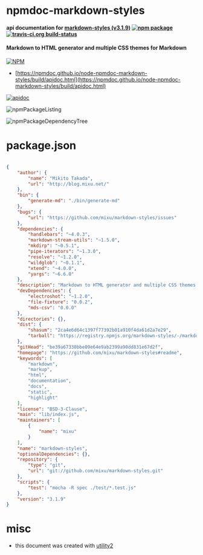 # npmdoc-markdown-styles

#### api documentation for  [markdown-styles (v3.1.9)](https://github.com/mixu/markdown-styles#readme)  [![npm package](https://img.shields.io/npm/v/npmdoc-markdown-styles.svg?style=flat-square)](https://www.npmjs.org/package/npmdoc-markdown-styles) [![travis-ci.org build-status](https://api.travis-ci.org/npmdoc/node-npmdoc-markdown-styles.svg)](https://travis-ci.org/npmdoc/node-npmdoc-markdown-styles)

#### Markdown to HTML generator and multiple CSS themes for Markdown

[![NPM](https://nodei.co/npm/markdown-styles.png?downloads=true&downloadRank=true&stars=true)](https://www.npmjs.com/package/markdown-styles)

- [https://npmdoc.github.io/node-npmdoc-markdown-styles/build/apidoc.html](https://npmdoc.github.io/node-npmdoc-markdown-styles/build/apidoc.html)

[![apidoc](https://npmdoc.github.io/node-npmdoc-markdown-styles/build/screenCapture.buildCi.browser.%252Ftmp%252Fbuild%252Fapidoc.html.png)](https://npmdoc.github.io/node-npmdoc-markdown-styles/build/apidoc.html)

![npmPackageListing](https://npmdoc.github.io/node-npmdoc-markdown-styles/build/screenCapture.npmPackageListing.svg)

![npmPackageDependencyTree](https://npmdoc.github.io/node-npmdoc-markdown-styles/build/screenCapture.npmPackageDependencyTree.svg)



# package.json

```json

{
    "author": {
        "name": "Mikito Takada",
        "url": "http://blog.mixu.net/"
    },
    "bin": {
        "generate-md": "./bin/generate-md"
    },
    "bugs": {
        "url": "https://github.com/mixu/markdown-styles/issues"
    },
    "dependencies": {
        "handlebars": "~4.0.3",
        "markdown-stream-utils": "~1.5.0",
        "mkdirp": "~0.5.1",
        "pipe-iterators": "~1.3.0",
        "resolve": "~1.2.0",
        "wildglob": "~0.1.1",
        "xtend": "~4.0.0",
        "yargs": "~6.6.0"
    },
    "description": "Markdown to HTML generator and multiple CSS themes for Markdown",
    "devDependencies": {
        "electroshot": "~1.2.0",
        "file-fixture": "0.0.2",
        "mds-csv": "0.0.0"
    },
    "directories": {},
    "dist": {
        "shasum": "2ca4e6d64c1397f77392b01a910f4da61d2a7e29",
        "tarball": "https://registry.npmjs.org/markdown-styles/-/markdown-styles-3.1.9.tgz"
    },
    "gitHead": "be39a67330bbe09e64e9ab2399a90dd831e67d2f",
    "homepage": "https://github.com/mixu/markdown-styles#readme",
    "keywords": [
        "markdown",
        "markup",
        "html",
        "documentation",
        "docs",
        "static",
        "highlight"
    ],
    "license": "BSD-3-Clause",
    "main": "lib/index.js",
    "maintainers": [
        {
            "name": "mixu"
        }
    ],
    "name": "markdown-styles",
    "optionalDependencies": {},
    "repository": {
        "type": "git",
        "url": "git://github.com/mixu/markdown-styles.git"
    },
    "scripts": {
        "test": "mocha -R spec ./test/*.test.js"
    },
    "version": "3.1.9"
}
```



# misc
- this document was created with [utility2](https://github.com/kaizhu256/node-utility2)
